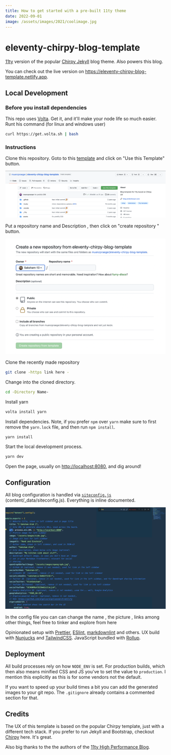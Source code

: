 ```yaml
---
title: How to get started with a pre-built 11ty theme
date: 2022-09-01
image: /assets/images/2021/coolimage.jpg
---
```

# eleventy-chirpy-blog-template

<!-- [![Github Workflow](<https://github.com/muenzpraeger/eleventy-chirpy-blog-template/workflows/Blog%20build%20(main)/badge.svg?branch=main>)](https://github.com/muenzpraeger/eleventy-chirpy-blog-template/actions?query=workflow%3A%22Blog+build+%28main%29%22) [![Netlify Status](https://api.netlify.com/api/v1/badges/ceb123c7-d071-495e-b9a7-51d82b38c8a0/deploy-status)](https://app.netlify.com/sites/eleventy-chirpy-blog-template/deploys) -->

[11ty](https://www.11ty.dev/) version of the popular [Chirpy Jekyll](https://github.com/cotes2020/jekyll-theme-chirpy) blog theme. Also powers this blog. 

You can check out the live version on <https://eleventy-chirpy-blog-template.netlify.app>.
<!-- 
If you want to deploy, there's a button for it: [![Deploy to Netlify](https://www.netlify.com/img/deploy/button.svg)](https://app.netlify.com/start/deploy?repository=https://github.com/muenzpraeger/eleventy-chirpy-blog-template) -->

## Local Development

### Before you install dependencies

This repo uses [Volta](https://volta.sh/). Get it, and it'll make your node life so much easier.
Runt his command (for linux and windows user)
```zsh
curl https://get.volta.sh | bash

```

### Instructions

Clone this repository.
Goto to this [template](https://github.com/muenzpraeger/eleventy-chirpy-blog-template) and click on "Use this Template" button.

![copy template](/assets/images/templatebutton.png)

Put a repository name and  Description , then click on "create repository " button.

![copy template](/assets/images/repo.png)

Clone the recently made repository
```zsh
git clone -https link here -
```

Change into the cloned directory.

```zsh
cd -Directory Name-
```
Install yarn 

```zsh
volta install yarn
```
Install dependencies. Note, if you prefer `npm` over `yarn` make sure to first remove the `yarn.lock` file, and then run `npm install`.

```zsh
yarn install
```

Start the local development process.

```zsh
yarn dev
```

Open the page, usually on <http://localhost:8080>, and dig around!

## Configuration

All blog configuration is handled via [`siteconfig.js`](./content/_data/siteconfig.js) (content/_data/siteconfig.js). Everything is inline documented.

![Config file](/assets/images/config.png)

In the config file you can can change the name , the picture , links among other things, feel free to tinker and explore from here
 
<!-- ## Features

-   💯 on Lighthouse
-   🔆 and 🌛 mode
-   🎯 SEO and OpenGraph optimized
-   🌄 Responsive images optimization
-   👀 Accessible
-   🛠 JavaScript and CSS build optimization
-   👨‍💻 Prism-based syntax highlighting
-   📚 RSS (yup, still a thing), sitemap.xml, and JSON-LD
-   🔍 [Algolia Search](https://github.com/algolia/algoliasearch-netlify) enabled
-   and more -->

Opinionated setup with [Prettier](https://prettier.io/), [ESlint](https://eslint.org/), [markdownlint](https://github.com/DavidAnson/markdownlint) and others. UX build with [Nunjucks](https://mozilla.github.io/nunjucks/templating.html) and [TailwindCSS](https://tailwindcss.com/docs). JavaScript bundled with [Rollup](https://rollupjs.org/).



## Deployment

All build processes rely on how `NODE_ENV` is set. For production builds, which then also means minified CSS and JS you've to set the value to `production`. I mention this explicitly as this is for some vendors not the default.

If you want to speed up your build times a bit you can add the generated images to your git repo. The `.gitignore` already contains a commented section for that.



## Credits

The UX of this template is based on the popular Chirpy template, just with a different tech stack. If you prefer to run Jekyll and Bootstrap, checkout [Chirpy](https://github.com/cotes2020/jekyll-theme-chirpy) here. It's great.

Also big thanks to the the authors of the [11ty High Performance Blog](https://github.com/google/eleventy-high-performance-blog).
